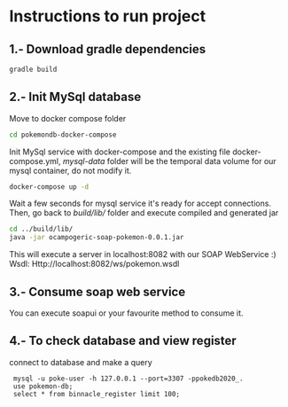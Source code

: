 # Instructions to run project

## 1.- Download gradle dependencies
```bash
gradle build
```

## 2.- Init MySql database
Move to docker compose folder
```bash
cd pokemondb-docker-compose
```
Init MySql service with docker-compose and the existing file docker-compose.yml, _mysql-data_ folder will be the temporal data volume for our mysql container, do not modify it.
```bash
docker-compose up -d
```
Wait a few seconds for mysql service it's ready for accept connections.
Then, go back to _build/lib/_ folder and execute compiled and generated jar
```bash
cd ../build/lib/
java -jar ocampogeric-soap-pokemon-0.0.1.jar
```

This will execute a server in localhost:8082 with our SOAP WebService :)
Wsdl: Http://localhost:8082/ws/pokemon.wsdl

## 3.- Consume soap web service
You can execute soapui or your favourite method to consume it.

## 4.- To check database and view register
connect to database and make a query
```
 mysql -u poke-user -h 127.0.0.1 --port=3307 -ppokedb2020_.
 use pokemon-db;
 select * from binnacle_register limit 100;
```
